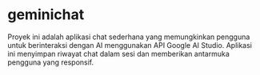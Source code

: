 # geminichat
Proyek ini adalah aplikasi chat sederhana yang memungkinkan pengguna untuk berinteraksi dengan AI menggunakan API Google AI Studio. Aplikasi ini menyimpan riwayat chat dalam sesi dan memberikan antarmuka pengguna yang responsif.
